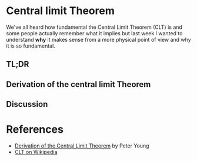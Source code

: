 # Central limit Theorem
We've all heard how fundamental the Central Limit Theorem (CLT) is and some people actually remember what it implies but last week I wanted to understand **why** it makes sense from a more physical point of view and why it is so fundamental.


## TL;DR

## Derivation of the central limit Theorem

## Discussion



# References
* [Derivation of the Central Limit Theorem](https://young.physics.ucsc.edu/250/deriv_climit.pdf) by Peter Young
* [CLT on Wikipedia](https://en.wikipedia.org/wiki/Central_limit_theorem)